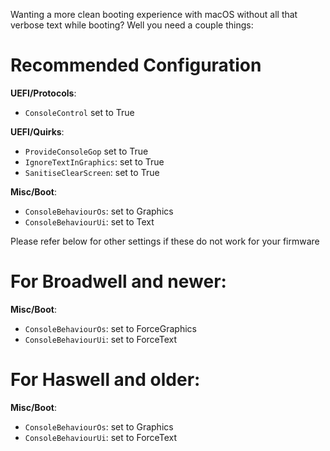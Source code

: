 Wanting a more clean booting experience with macOS without all that verbose text while booting? Well you need a couple things:


# Recommended Configuration

**UEFI/Protocols**:
* `ConsoleControl` set to True

**UEFI/Quirks**:
* `ProvideConsoleGop` set to True
* `IgnoreTextInGraphics`: set to True
* `SanitiseClearScreen`: set to True

**Misc/Boot**:
* `ConsoleBehaviourOs`: set to Graphics
* `ConsoleBehaviourUi`: set to Text

Please refer below for other settings if these do not work for your firmware

# For Broadwell and newer:

**Misc/Boot**:
* `ConsoleBehaviourOs`: set to ForceGraphics
* `ConsoleBehaviourUi`: set to ForceText

# For Haswell and older:


**Misc/Boot**:
* `ConsoleBehaviourOs`: set to Graphics
* `ConsoleBehaviourUi`: set to ForceText


